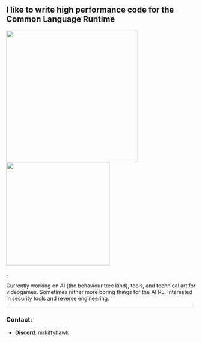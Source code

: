 ## I like to write high performance code for the Common Language Runtime

<a href="https://github.com/Mr-Kittyhawk">
  <img height=350 align="center" src="https://github-readme-stats-beta-virid.vercel.app/api?username=Mr-Kittyhawk&show_icons=true&theme=dark&hide_rank=true&include_all_commits=true&number_format=long&show=reviews,discussions_started,discussions_answered,prs_merged_percentage" />
</a>
<a href="https://github.com/anuraghazra/convoychat">
  <img height=275 align="center" src="https://github-readme-stats-beta-virid.vercel.app/api/top-langs/?username=Mr-Kittyhawk&layout=donut&theme=dark&hide_title=false&size_weight=0.5&count_weight=0.5" />
</a>


.

Currently working on AI (the behaviour tree kind), tools, and technical art for videogames. Sometimes rather more boring things for the AFRL.
Interested in security tools and reverse engineering.

---

### Contact:
- **Discord**: [mrkittyhawk]((https://discord.com/users/230440842521870336))
